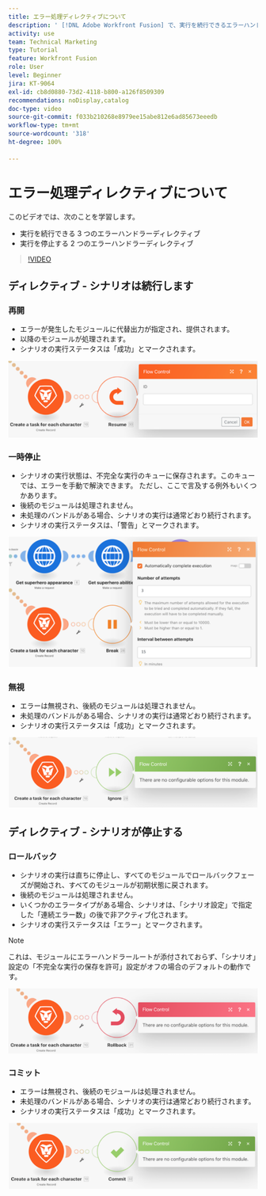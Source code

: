 ```yaml
---
title: エラー処理ディレクティブについて
description: ' [!DNL Adobe Workfront Fusion] で、実行を続行できるエラーハンドラーディレクティブと、実行を停止するエラーハンドラーディレクティブについて説明します。'
activity: use
team: Technical Marketing
type: Tutorial
feature: Workfront Fusion
role: User
level: Beginner
jira: KT-9064
exl-id: cb8d0880-73d2-4118-b800-a126f8509309
recommendations: noDisplay,catalog
doc-type: video
source-git-commit: f033b210268e8979ee15abe812e6ad85673eeedb
workflow-type: tm+mt
source-wordcount: '318'
ht-degree: 100%

---
```


# エラー処理ディレクティブについて

このビデオでは、次のことを学習します。

* 実行を続行できる 3 つのエラーハンドラーディレクティブ
* 実行を停止する 2 つのエラーハンドラーディレクティブ

>[!VIDEO](https://video.tv.adobe.com/v/335305/?quality=12&learn=on)

## ディレクティブ - シナリオは続行します

### 再開

* エラーが発生したモジュールに代替出力が指定され、提供されます。
* 以降のモジュールが処理されます。
* シナリオの実行ステータスは「成功」とマークされます。

![再開ディレクティブの画像](assets/troubleshooting-and-error-handling-2.png)

### 一時停止

* シナリオの実行状態は、不完全な実行のキューに保存されます。このキューでは、エラーを手動で解決できます。 ただし、ここで言及する例外もいくつかあります。
* 後続のモジュールは処理されません。
* 未処理のバンドルがある場合、シナリオの実行は通常どおり続行されます。
* シナリオの実行ステータスは、「警告」とマークされます。

![一時停止ディレクティブの画像](assets/troubleshooting-and-error-handling-3.png)

### 無視

* エラーは無視され、後続のモジュールは処理されません。
* 未処理のバンドルがある場合、シナリオの実行は通常どおり続行されます。
* シナリオの実行ステータスは「成功」とマークされます。

![無視ディレクティブの画像](assets/troubleshooting-and-error-handling-4.png)

## ディレクティブ - シナリオが停止する

### ロールバック

* シナリオの実行は直ちに停止し、すべてのモジュールでロールバックフェーズが開始され、すべてのモジュールが初期状態に戻されます。
* 後続のモジュールは処理されません。
* いくつかのエラータイプがある場合、シナリオは、「シナリオ設定」で指定した「連続エラー数」の後で非アクティブ化されます。
* シナリオの実行ステータスは「エラー」とマークされます。

>[!NOTE]
>
>これは、モジュールにエラーハンドラールートが添付されておらず、「シナリオ」設定の「不完全な実行の保存を許可」設定がオフの場合のデフォルトの動作です。

![ロールバックディレクティブの画像](assets/troubleshooting-and-error-handling-5.png)

### コミット

* エラーは無視され、後続のモジュールは処理されません。
* 未処理のバンドルがある場合、シナリオの実行は通常どおり続行されます。
* シナリオの実行ステータスは「成功」とマークされます。

![コミットディレクティブの画像](assets/troubleshooting-and-error-handling-6.png)
